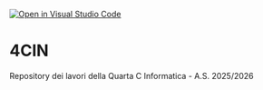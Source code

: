 [![Open in Visual Studio Code](https://classroom.github.com/assets/open-in-vscode-2e0aaae1b6195c2367325f4f02e2d04e9abb55f0b24a779b69b11b9e10269abc.svg)](https://classroom.github.com/online_ide?assignment_repo_id=21266613&assignment_repo_type=AssignmentRepo)
# 4CIN
Repository dei lavori della Quarta C Informatica - A.S. 2025/2026
